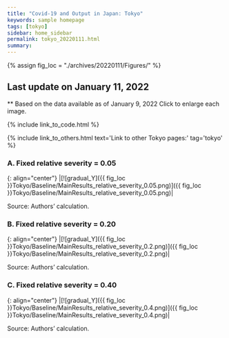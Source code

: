 ```yaml
---
title: "Covid-19 and Output in Japan: Tokyo"
keywords: sample homepage
tags: [tokyo]
sidebar: home_sidebar
permalink: tokyo_20220111.html
summary:
---
```


{% assign fig_loc = "./archives/20220111/Figures/" %}

## Last update on January 11, 2022
** Based on the data available as of January 9, 2022 Click to enlarge each image.

{% include link_to_code.html %}

{% include link_to_others.html text='Link to other Tokyo pages:' tag='tokyo' %}






### A. Fixed relative severity = 0.05

{: align="center"}
|[![gradual_Y]({{ fig_loc }}Tokyo/Baseline/MainResults_relative_severity_0.05.png)]({{ fig_loc }}Tokyo/Baseline/MainResults_relative_severity_0.05.png)|

Source: Authors’ calculation.

### B. Fixed relative severity = 0.20

{: align="center"}
|[![gradual_Y]({{ fig_loc }}Tokyo/Baseline/MainResults_relative_severity_0.2.png)]({{ fig_loc }}Tokyo/Baseline/MainResults_relative_severity_0.2.png)|

Source: Authors’ calculation.

### C. Fixed relative severity = 0.40

{: align="center"}
|[![gradual_Y]({{ fig_loc }}Tokyo/Baseline/MainResults_relative_severity_0.4.png)]({{ fig_loc }}Tokyo/Baseline/MainResults_relative_severity_0.4.png)|

Source: Authors’ calculation.
